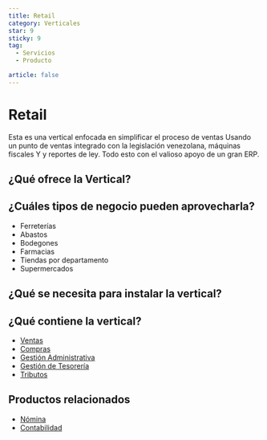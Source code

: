 ```yaml
---
title: Retail
category: Verticales
star: 9
sticky: 9
tag:
  - Servicios
  - Producto

article: false
---
```

# Retail

Esta es una vertical enfocada en simplificar el proceso de ventas
Usando un punto de ventas integrado con la legislación venezolana, máquinas fiscales
Y y reportes de ley. Todo esto con el valioso apoyo de un gran ERP.

## ¿Qué ofrece la Vertical?

## ¿Cuáles tipos de negocio pueden aprovecharla?

- Ferreterías
- Abastos
- Bodegones
- Farmacias
- Tiendas por departamento
- Supermercados

## ¿Qué se necesita para instalar la vertical?

## ¿Qué contiene la vertical?

- [Ventas](/products/quote-to-invoice.md)
- [Compras](/products/requisition-to-invoice.md)
- [Gestión Administrativa](/products/business-administration-management.md)
- [Gestión de Tesorería](/products/open-items-management.md)
- [Tributos](/docs/products/tributes.md)

## Productos relacionados

- [Nómina](/products/payroll.md)
- [Contabilidad](/products/performance-analysis.md)
